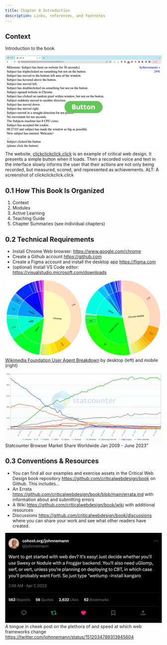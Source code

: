 ```yaml
---
title: Chapter 0 Introduction
description: Links, references, and footnotes
---
```





## Context

Introduction to the book

![alt text](../../../assets/images/00/00-01-clickclickclick.png) 
The website, [clickclickclick.click](https://clickclickclick.click) is an example of critical web design. It presents a simple button when it loads. Then a recorded voice and text in the interface slowly informs the user that their actions are not only being recorded, but measured, scored, and represented as achievements. 
ALT: A screenshot of clickclickclick.click



## 0.1 How This Book Is Organized

1. Context
1. Modules
1. Active Learning
1. Teaching Guide
1. Chapter Summaries (see individual chapters)


## 0.2 Technical Requirements

- Install Chrome Web browser: https://www.google.com/chrome
- Create a Github account https://github.com
- Create a Figma account and install the desktop app https://figma.com 
- (optional) Install VS Code editor: https://visualstudio.microsoft.com/downloads

![alt text](../../../assets/images/00/00-03-agents-202307-compare-pie.png) 
[Wikimedia Foundation User Agent Breakdown](https://analytics.wikimedia.org/dashboards/browsers) by desktop (left) and mobile (right)

![Statcounter graph showing Chrome in the lead.](../../../assets/images/00/00-04-agents-202307-statcounter.png)
Statcounter Browser Market Share Worldwide Jan 2009 - June 2023” 




## 0.3 Conventions & Resources

- You can find all our examples and exercise assets in the Critical Web Design book repository https://github.com/criticalwebdesign/book on Github. This includes...
- An Errata https://github.com/criticalwebdesign/book/blob/main/errata.md with information about and submitting errors
- A Wiki https://github.com/criticalwebdesign/book/wiki with additional resources
- Discussions https://github.com/criticalwebdesign/book/discussions where you can share your work and see what other readers have created. 

![A twitter post naming several essential but fake web development tools](../../../assets/images/00/00-05-popular-frameworks.png)
A tongue in cheek post on the plethora of and speed at which web frameworks change https://twitter.com/johnnemann/status/1512034789313945604 